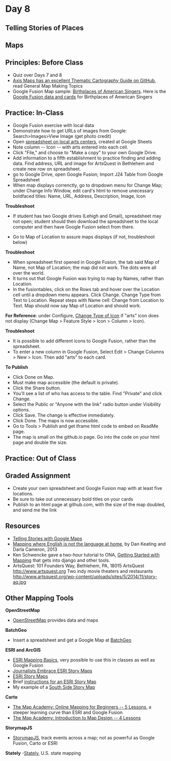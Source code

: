 # Day 8

## Telling Stories of Places

## Maps

## Principles: Before Class
- Quiz over Days 7 and 8
- [Axis Maps has an excellent Thematic Cartography Guide on GitHub](http://axismaps.github.io/thematic-cartography/), read General Map Making Topics
- Google Fusion Map sample: [Birthplaces of American Singers](https://www.google.com/fusiontables/embedviz?q=select+col2+from+18KeGgJBuUr36eWPkcIbfAow998liGL-OGqdh27Tg&viz=MAP&h=false&lat=42.38378713996336&lng=-76.28461759999999&t=1&z=4&l=col2&y=2&tmplt=3&hml=GEOCODABLE). Here is the [Google Fusion data and cards](https://www.google.com/fusiontables/DataSource?docid=18KeGgJBuUr36eWPkcIbfAow998liGL-OGqdh27Tg) for Birthplaces of American Singers

## Practice: In-Class

- Google Fusion exercise with local data
- Demonstrate how to get URLs of images from Google: Search>Images>View Image (get photo credit)
- Open [spreadsheet on local arts centers](https://docs.google.com/spreadsheets/d/1IuaZxQf0zKPVXZZbs7VJKQWG4ePLbf-utVQ8ueN7Eg0/edit?usp=sharing), created at Google Sheets
- Note column -- Icon -- with arts entered into each cell.
- Click "File," and choose to "Make a copy" to your own Google Drive.
- Add information to a fifth establishment to practice finding and adding data. Find address, URL and image for ArtsQuest in Bethlehem and create new row on spreadsheet. 
- go to Google Drive, open Google Fusion; Import J24 Table from Google Spreadsheet
- When map displays correnctly, go to dropdown menu for Change Map; under Change Info Window, edit card's html to remove unecessary boldfaced titles: Name, URL, Address, Description, Image, Icon

**Troubleshoot**
- If student has two Google drives (Lehigh and Gmail), spreadsheet may not open; student should then download the spreadsheet to the local computer and then have Google Fusion select from there.

- Go to Map of Location to assure maps displays (if not, troubleshoot below)

**Troubleshoot**
- When spreadsheet first opened in Google Fusion, the tab said Map of Name, not Map of Location; the map did not work. The dots were all over the world.
- It turns out that Google Fusion was trying to map by Names, rather than Location.
- In the fusiontables, click on the Rows tab and hover over the Location cell until a dropdown menu appears. Click Change. Change Type from Text to Location. Repeat steps with Name cell: Change from Location to Text. Map should now say Map of Location and should work.

**For Reference**: under Configure, [Change Type of Icon](https://support.google.com/fusiontables/answer/2679986?hl=en&ref_topic=2592806) if "arts" icon does not display (Change Map > Feature Style > Icon > Column > Icon).

**Troubleshoot**
- It is possible to add different icons to Google Fusion, rather than the spreadsheet. 
- To enter a new column in Google Fusion, Select Edit > Change Columns > New > Icon. Then add "arts" to each card.

**To Publish**
- Click Done on Map.
- Must make map accessible (the default is private).
- Click the Share button.
- You'll see a list of who has access to the table. Find "Private" and click Change.
- Select the Public or "Anyone with the link" radio button under Visibility options.
- Click Save. The change is effective immediately.
- Click Done. The maps is now accessible.
- Go to Tools > Publish and get iframe html code to embed on ReadMe page.
- The map is small on the github.io page. Go into the code on your html page and double the size.

## Practice: Out of Class
## Graded Assignment

- Create your own spreadsheet and Google Fusion map with at least five locations.
- Be sure to take out unnecessary bold titles on your cards
- Publish to an html page at github.com, with the size of the map doubled, and send me the link

## Resources

- [Telling Stories with Google Maps](https://sites.google.com/site/geomedialab/exercise-1)
- [Mapping where English is not the language at home](http://www.washingtonpost.com/wp-srv/special/national/us-language-map/), by Dan Keating and Darla Cameron, 2013
- Ken Schwencke gave a two-hour tutorial to ONA, [Getting Started with Mapping](http://forjournalism.github.io/courses/mapping/) that gets into django and other tools.
- ArtsQuest: 101 Founders Way, Bethlehem, PA, 18015	ArtsQuest	http://www.artsquest.org	Two indy movie theaters and restaurants	http://www.artsquest.org/wp-content/uploads/sites/5/2014/11/story-aq.jpg

## Other Mapping Tools

**OpenStreetMap**
- [OpenStreetMap](https://www.openstreetmap.org/about) provides data and maps

**BatchGeo**
- Insert a spreadsheet and get a Google Map at [BatchGeo](https://batchgeo.com/)

**ESRI and ArcGIS**
  - [ESRI Mapping Basics](http://www.esri.com/connected#Mapping%20Our%20World), very possible to use this in classes as well as Google Fusion
  - [Journalists Embrace ESRI Story Maps](https://blogs.esri.com/esri/esri-insider/2015/07/06/journalists-embrace-story-maps/)
  - [ESRI Story Maps](http://storymaps.arcgis.com/en/)
  - Brief [instructions for an ESRI Story Map](http://www.esri.com/esri-news/arcwatch/0513/make-a-map-tour-story-map)
  - My example of a [South Side Story Map](http://jacklule.github.io/pages/ESRIMapStory.html)

**Carto**
  - [The Map Academy: Online Mapping for Beginners -- 5 Lessons](http://academy.cartodb.com/courses/beginners-course/), a steeper learning curve than ESRI and Google Fusion
  - [The Map Academy: Introduction to Map Design -- 4 Lessons](http://academy.cartodb.com/courses/design-for-beginners/)

**StorymapJS**
- [StorymapJS](https://storymap.knightlab.com/), track events across a map; not as powerful as Google Fusion, Carto or ESRI
 
**Stately**
-[Stately](https://intridea.github.io/stately/), U.S. state mapping



